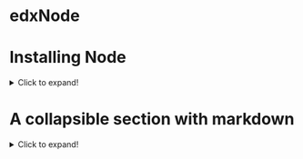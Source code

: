 # edxNode

# Installing Node
<details>
  <summary>Click to expand!</summary>
  
  ## What NOT to do
  Often Node.js can be installed with a particular Operating System's official or unofficial package manager. For instance apt-get on Debian/Ubuntu, Brew on macOs, Chocolatey on Windows. It is strongly recommended against using this approach to install Node. Package managers tend to lag behind the faster Node.js release cycle. Additionally, the placement of binary and config files and folders isn't standardized across OS package managers and can cause compatibility issues.

Another significant issue with installing Node.js via an OS package manager is that installing global modules with Node's module installer (npm) tends to require the use of sudo (a command which grants root privileges) on non-Windows systems. This is not an ideal setup for a developer machine and granting root privileges to the install process of third-party libraries is not a good security practice.

Node can also be installed directly from the Node.js website. Again, on macOS and Linux it predicates the use of sudo for installing global libraries. Whether Windows, macOS or Linux, in the following sections we will present a better way to install Node using a version manager.

It is strongly recommended that if Node is installed via an Operating System Package Manager or directly via the website, that it be completely uninstalled before proceeding to the following sections.
</details>

# A collapsible section with markdown
<details>
  <summary>Click to expand!</summary>
  
  ## Heading
  1. A numbered
  2. list
     * With some
     * Sub bullets
</details>
